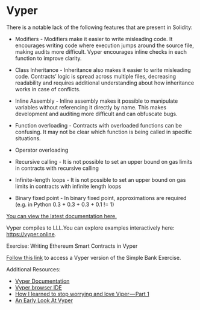# Vyper

There is a notable lack of the following features that are present in Solidity:

- Modifiers - Modifiers make it easier to write misleading code. It encourages writing code where execution jumps around the source file, making audits more difficult. Vyper encourages inline checks in each function to improve clarity.

- Class Inheritance - Inheritance also makes it easier to write misleading code. Contracts’ logic is spread across multiple files, decreasing readability and requires additional understanding about how inheritance works in case of conflicts.

- Inline Assembly - Inline assembly makes it possible to manipulate variables without referencing it directly by name. This makes development and auditing more difficult and can obfuscate bugs.

- Function overloading - Contracts with overloaded functions can be confusing. It may not be clear which function is being called in specific situations.

- Operator overloading

- Recursive calling - It is not possible to set an upper bound on gas limits in contracts with recursive calling

- Infinite-length loops - It is not possible to set an upper bound on gas limits in contracts with infinite length loops

- Binary fixed point - In binary fixed point, approximations are required (e.g. in Python 0.3 + 0.3 + 0.3 + 0.1 != 1)

[You can view the latest documentation here.](https://vyper.readthedocs.io/en/latest/)

Vyper compiles to LLL.You can explore examples interactively here: https://vyper.online.

Exercise: Writing Ethereum Smart Contracts in Vyper 

[Follow this link](https://github.com/ConsenSys-Academy/simple-bank-vyper) to access a Vyper version of the Simple Bank Exercise.

Additional Resources:

- [Vyper Documentation](https://vyper.readthedocs.io/en/latest/index.html)
- [Vyper browser IDE](https://vyper.online/)
- [How I learned to stop worrying and love Viper — Part 1](https://medium.com/@daniel.jozsef/why-i-learned-to-stop-worrying-and-love-viper-part-1-c6ba7bda02f5)
- [An Early Look At Vyper](https://medium.com/@maurelian/an-early-look-at-vyper-d101e0c349c1)

